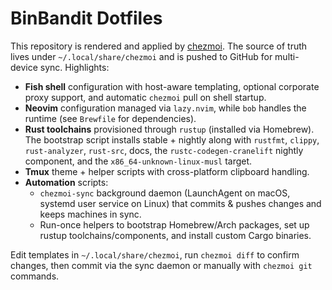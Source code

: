 # BinBandit Dotfiles

This repository is rendered and applied by [chezmoi](https://www.chezmoi.io/). The source of truth lives under `~/.local/share/chezmoi` and is pushed to GitHub for multi-device sync. Highlights:

- **Fish shell** configuration with host-aware templating, optional corporate proxy support, and automatic `chezmoi` pull on shell startup.
- **Neovim** configuration managed via `lazy.nvim`, while `bob` handles the runtime (see `Brewfile` for dependencies).
- **Rust toolchains** provisioned through `rustup` (installed via Homebrew). The bootstrap script installs stable + nightly along with `rustfmt`, `clippy`, `rust-analyzer`, `rust-src`, docs, the `rustc-codegen-cranelift` nightly component, and the `x86_64-unknown-linux-musl` target.
- **Tmux** theme + helper scripts with cross-platform clipboard handling.
- **Automation** scripts:
  - `chezmoi-sync` background daemon (LaunchAgent on macOS, systemd user service on Linux) that commits & pushes changes and keeps machines in sync.
  - Run-once helpers to bootstrap Homebrew/Arch packages, set up rustup toolchains/components, and install custom Cargo binaries.

Edit templates in `~/.local/share/chezmoi`, run `chezmoi diff` to confirm changes, then commit via the sync daemon or manually with `chezmoi git` commands.
